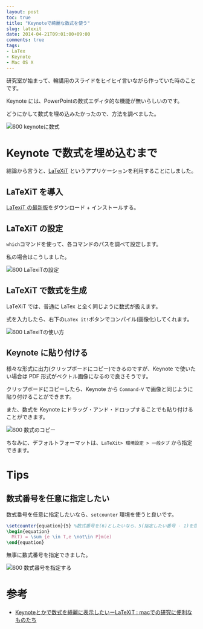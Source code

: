 ```yaml
---
layout: post
toc: true
title: "Keynoteで綺麗な数式を使う"
slug: latexit
date: 2014-04-21T09:01:00+09:00
comments: true
tags:
- LaTex
- Keynote
- Mac OS X
---
```


研究室が始まって、輪講用のスライドをヒイヒイ言いながら作っていた時のことです。

Keynote には、PowerPointの数式エディタ的な機能が無いらしいのです。

どうにかして数式を埋め込みたかったので、方法を調べました。

![600 keynoteに数式](/images/posts/2014-04-21-latexit/keynote-1.png)

<!--more-->

# Keynote で数式を埋め込むまで

結論から言うと、[LaTeXiT](http://www.chachatelier.fr/latexit/) というアプリケーションを利用することにしました。

## LaTeXiT を導入

[LaTexiT の最新版](http://www.chachatelier.fr/latexit/latexit-downloads.php?lang=en)をダウンロード + インストールする。


## LaTeXiT の設定

`which`コマンドを使って、各コマンドのパスを調べて設定します。

私の場合はこうしました。

![600 LaTexiTの設定](/images/posts/2014-04-21-latexit/latexit-config.png)

## LaTeXiT で数式を生成

LaTeXiT では、普通に LaTex と全く同じように数式が扱えます。

式を入力したら、右下の`LaTex it!`ボタンでコンパイル(画像化)してくれます。

![600 LaTexiTの使い方](/images/posts/2014-04-21-latexit/latexit-usage.png)

## Keynote に貼り付ける

様々な形式に出力(クリップボードにコピー)できるのですが、Keynote で使いたい場合は PDF 形式がベクトル画像になるので良さそうです。

クリップボードにコピーしたら、Keynote から `Command-V` で画像と同じように貼り付けることができます。

また、数式を Keynote にドラッグ・アンド・ドロップすることでも貼り付けることができます。

![600 数式のコピー](/images/posts/2014-04-21-latexit/latexit-copy.png)

ちなみに、デフォルトフォーマットは、`LaTeXit> 環境設定 > 一般タブ` から指定できます。


# Tips

## 数式番号を任意に指定したい

数式番号を任意に指定したいなら、`setcounter` 環境を使うと良いです。

```latex
\setcounter{equation}{5} %数式番号を(6)としたいなら、5(指定したい番号 - 1)を指定
\begin{equation}
  M(T) = \sum_{e \in T,e \not\in P}m(e)
\end{equation}
```

無事に数式番号を指定できました。

![600 数式番号を指定する](/images/posts/2014-04-21-latexit/latexit-setcounter.png)


# 参考

* [Keynoteとかで数式を綺麗に表示したいーLaTeXiT : macでの研究に便利なものたち](http://mac-physics.ldblog.jp/archives/51932383.html)
